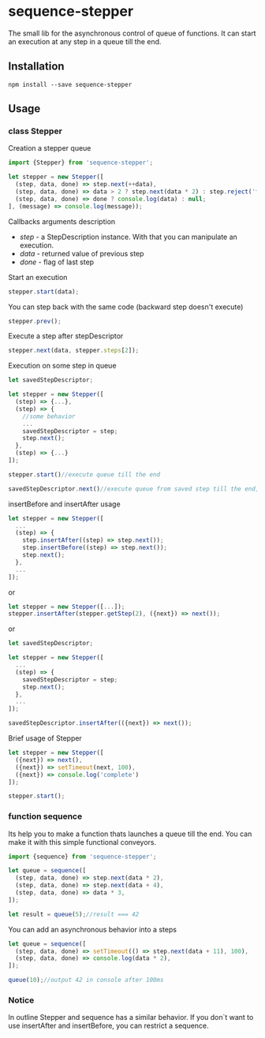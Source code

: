 # sequence-stepper

The small lib for the asynchronous control of queue of functions. It can start an execution at any step in a queue till the end.

## Installation

```console
npm install --save sequence-stepper
```

## Usage

### class Stepper
Creation a stepper queue
```js
import {Stepper} from 'sequence-stepper';

let stepper = new Stepper([
  (step, data, done) => step.next(++data),
  (step, data, done) => data > 2 ? step.next(data * 2) : step.reject('fail'),
  (step, data, done) => done ? console.log(data) : null;
], (message) => console.log(message));
```

Callbacks arguments description
 - _step_ - a StepDescription instance. With that you can manipulate an execution.
 - _data_ - returned value of previous step
 - _done_ - flag of last step

Start an execution
```js
stepper.start(data);
```

You can step back with the same code (backward step doesn't execute)
```js
stepper.prev();
```

Execute a step after stepDescriptor
```js
stepper.next(data, stepper.steps[2]);
```

Execution on some step in queue
```js
let savedStepDescriptor;

let stepper = new Stepper([
  (step) => {...},
  (step) => {
    //some behavior
    ...
    savedStepDescriptor = step;
    step.next();
  },
  (step) => {...}
]);

stepper.start()//execute queue till the end

savedStepDescriptor.next()//execute queue from saved step till the end;
```

insertBefore and insertAfter usage
```js
let stepper = new Stepper([
  ...
  (step) => {
    step.insertAfter((step) => step.next());
    step.insertBefore((step) => step.next());
    step.next();
  },
  ...
]);
```
or
```js
let stepper = new Stepper([...]);
stepper.insertAfter(stepper.getStep(2), ({next}) => next());
```
or
```js
let savedStepDescriptor;

let stepper = new Stepper([
  ...
  (step) => {
    savedStepDescriptor = step;
    step.next();
  },
  ...
]);

savedStepDescriptor.insertAfter(({next}) => next());
```

Brief usage of Stepper
```js
let stepper = new Stepper([
  ({next}) => next(),
  ({next}) => setTimeout(next, 100),
  ({next}) => console.log('complete')
]);

stepper.start();
```

### function sequence
Its help you to make a function thats launches a queue till the end. You can make it with this simple functional conveyors.
```js
import {sequence} from 'sequence-stepper';

let queue = sequence([
  (step, data, done) => step.next(data * 2),
  (step, data, done) => step.next(data + 4),
  (step, data, done) => data * 3,
]);

let result = queue(5);//result === 42
```

You can add an asynchronous behavior into a steps
```js
let queue = sequence([
  (step, data, done) => setTimeout(() => step.next(data + 11), 100),
  (step, data, done) => console.log(data * 2),
]);

queue(10);//output 42 in console after 100ms
```


### Notice
In outline Stepper and sequence has a similar behavior. 
If you don`t want to use insertAfter and insertBefore, you can restrict a sequence.
